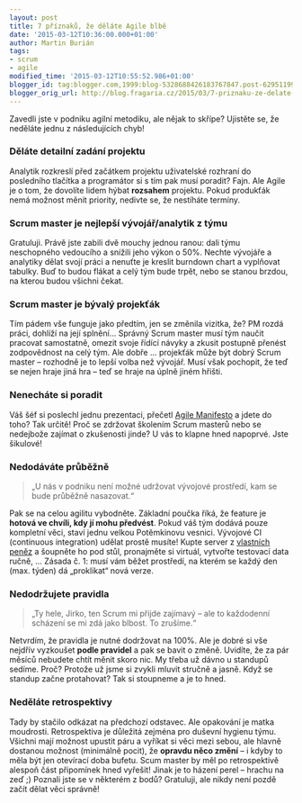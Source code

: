 ```yaml
---
layout: post
title: 7 příznaků, že děláte Agile blbě
date: '2015-03-12T10:36:00.000+01:00'
author: Martin Burián
tags:
- scrum
- agile
modified_time: '2015-03-12T10:55:52.986+01:00'
blogger_id: tag:blogger.com,1999:blog-5328688426183767847.post-6295119936147017447
blogger_orig_url: http://blog.fragaria.cz/2015/03/7-priznaku-ze-delate-agile-blbe.html
---
```


Zavedli jste v podniku agilní metodiku, ale nějak to skřípe? Ujistěte
se, že neděláte jednu z následujících chyb\!

### Děláte detailní zadání projektu

Analytik rozkreslí před začátkem projektu uživatelské rozhraní do
posledního tlačítka a programátor si s tím pak musí poradit?
Fajn. Ale Agile je o tom, že dovolíte lidem hýbat **rozsahem** projektu.
Pokud produkťák nemá možnost měnit priority, nedivte se, že nestíháte
termíny.

### Scrum master je nejlepší vývojář/analytik z týmu

Gratuluji. Právě jste zabili dvě mouchy jednou ranou: dali týmu
neschopného vedoucího a snížili jeho výkon o 50%.
Nechte vývojáře a analytiky dělat svojí práci a nenuťte je kreslit
burndown chart a vyplňovat tabulky. Buď to budou flákat a celý tým bude
trpět, nebo se stanou brzdou, na kterou budou všichni čekat.

### Scrum master je bývalý projekťák

Tím pádem vše funguje jako předtím, jen se změnila vizitka, že? PM rozdá
práci, dohlíží na její splnění…
Správný Scrum master musí tým naučit pracovat samostatně, omezit svoje
řídící návyky a zkusit postupně přenést zodpovědnost na celý tým.
Ale dobře … projekťák může být dobrý Scrum master – rozhodně je to lepší
volba než vývojář. Musí však pochopit, že teď se nejen hraje jiná hra –
teď se hraje na úplně jiném hřišti.

### Nenecháte si poradit

Váš šéf si poslechl jednu prezentaci, přečetl [Agile
Manifesto](http://www.agilemanifesto.org/) a jdete do toho?
Tak určitě\! Proč se zdržovat školením Scrum masterů nebo se nedejbože
zajímat o zkušenosti jinde? U vás to klapne hned napoprvé. Jste
šikulové\!

### Nedodáváte průběžně

> „U nás v podniku není možné udržovat vývojové prostředí, kam se bude
> průběžně nasazovat.“

Pak se na celou agilitu vybodněte. Základní poučka říká, že feature je
**hotová ve chvíli, kdy jí mohu předvést**. Pokud váš tým dodává pouze
kompletní věci, staví jednu velkou Potěmkinovu vesnici.
Vývojové CI (continuous integration) udělat prostě musíte\! Kupte server
z [vlastních peněz](http://www.raspberrypi.org/) a šoupněte ho pod stůl,
pronajměte si virtuál, vytvořte testovací data ručně, ...
Zásada č. 1: musí vám běžet prostředí, na kterém se každý den (max.
týden) dá „proklikat“ nová verze.

### Nedodržujete pravidla

> „Ty hele, Jirko, ten Scrum mi přijde zajímavý – ale to každodenní
> scházení se mi zdá jako blbost. To zrušíme.“

Netvrdím, že pravidla je nutné dodržovat na 100%. Ale je dobré si vše
nejdřív vyzkoušet **podle pravidel** a pak se bavit o změně. Uvidíte, že
za pár měsíců nebudete chtít měnit skoro nic.
My třeba už dávno u standupů sedíme. Proč? Protože už jsme si zvykli
mluvit stručně a jasně. Když se standup začne protahovat? Tak si
stoupneme a je to hned.

### Neděláte retrospektivy

Tady by stačilo odkázat na předchozí odstavec. Ale opakování je matka
moudrosti. Retrospektiva je důležitá zejména pro duševní hygienu týmu.
Všichni mají možnost upustit páru a vyříkat si věci mezi sebou, ale
hlavně dostanou možnost (minimálně pocit), že **opravdu něco změní** – i
kdyby to měla být jen otevírací doba bufetu.
Scum master by měl po retrospektivě alespoň část připomínek hned
vyřešit\! Jinak je to házení perel – hrachu na zeď ;)
Poznali jste se v některém z bodů? Gratuluji, ale nikdy není pozdě začít
dělat věci správně\!

